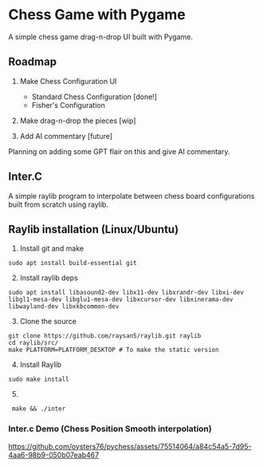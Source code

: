 # Chess Game with Pygame 

A simple chess game drag-n-drop UI built with Pygame. 

## Roadmap 
1. Make Chess Configuration UI 
    - Standard Chess Configuration [done!] 
    - Fisher's Configuration  

2. Make drag-n-drop the pieces [wip] 

3. Add AI commentary [future]

Planning on adding some GPT flair on this and give AI commentary. 

## Inter.C 

A simple raylib program to interpolate between chess board configurations built from scratch using raylib. 

## Raylib installation (Linux/Ubuntu) 

1. Install git and make 
```
sudo apt install build-essential git
```

2. Install raylib deps
```
sudo apt install libasound2-dev libx11-dev libxrandr-dev libxi-dev libgl1-mesa-dev libglu1-mesa-dev libxcursor-dev libxinerama-dev libwayland-dev libxkbcommon-dev
```



3. Clone the source 
```
git clone https://github.com/raysan5/raylib.git raylib
cd raylib/src/
make PLATFORM=PLATFORM_DESKTOP # To make the static version
```

4. Install Raylib 
```
sudo make install 
```

5. 
```
 make && ./inter
```

### Inter.c Demo (Chess Position Smooth interpolation) 

https://github.com/oysters76/pychess/assets/75514064/a84c54a5-7d95-4aa6-98b9-050b07eab467


